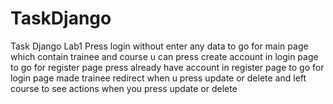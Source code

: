 # TaskDjango
Task Django Lab1
Press login without enter any data to go for main page which contain trainee and course
u can press create account in login page to go for register page 
press already have account in register page to go for login page
made trainee redirect when u press update or delete and left course to see actions when you press update or delete
